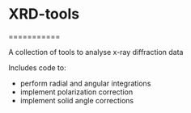 # XRD-tools
===========

A collection of tools to analyse x-ray diffraction data

Includes code to:
* perform radial and angular integrations
* implement polarization correction
* implement solid angle corrections

